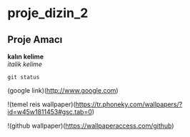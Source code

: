 # proje_dizin_2


## Proje Amacı
**kalın kelime** <br/>
*italik kelime*

`git status`

(google link)(http://www.google.com)


!(temel reis wallpaper)(https://tr.phoneky.com/wallpapers/?id=w45w1811453#gsc.tab=0)


!(github wallpaper)(https://wallpaperaccess.com/github)



